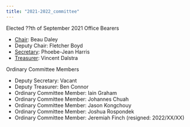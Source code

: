 ```yaml
---
title: "2021-2022_committee"
---
```

Elected ??th of September 2021 Office Bearers

-   [Chair](Chairperson): Beau Daley
-   Deputy Chair: Fletcher Boyd
-   [Secretary](Secretary): Phoebe-Jean Harris
-   [Treasurer](Treasurer): Vincent Dalstra

Ordinary Committee Members

-   Deputy Secretary: Vacant
-   Deputy Treasurer: Ben Connor
-   Ordinary Committee Member: Iain Graham
-   Ordinary Committee Member: Johannes Chuah
-   Ordinary Committee Member: Jason Kongchouy
-   Ordinary Committee Member: Joshua Rospondek
-   Ordinary Committee Member: Jeremiah Finch (resigned: 2022/XX/XX)
